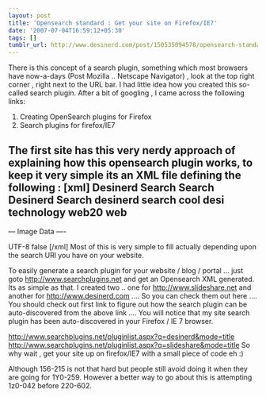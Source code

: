 ```yaml
---
layout: post
title: 'Opensearch standard : Get your site on Firefox/IE7'
date: '2007-07-04T16:59:12+05:30'
tags: []
tumblr_url: http://www.desinerd.com/post/150535094578/opensearch-standard-get-your-site-on-firefoxie7
---
```

There is this concept of a search plugin, something which most browsers have now-a-days (Post Mozilla .. Netscape Navigator) , look at the top right corner , right next to the URL bar. I had little idea how you created this so-called search plugin. After a bit of googling , I came across the following links:

1. Creating OpenSearch plugins for Firefox
2. Search plugins for firefox/IE7

The first site has this very nerdy approach of explaining how this opensearch plugin works, to keep it very simple its an XML file defining the following :
[xml]
Desinerd Search
Search Desinerd Search
desinerd search cool desi technology web20 web
-


— Image Data —-

UTF-8
false
[/xml]
Most of this is very simple to fill actually depending upon the search URl you have on your website.

To easily generate a search plugin for your website / blog / portal … just goto http://www.searchplugins.net and get an Opensearch XML generated. Its as simple as that. I created two .. one for http://www.slideshare.net and another for http://www.desinerd.com …. So you can check them out here …. You should check out first link to figure out how the search plugin can be auto-discovered from the above link …. You will notice that my site search plugin has been auto-discovered in your Firefox / IE 7 browser.

http://www.searchplugins.net/pluginlist.aspx?q=desinerd&mode=title
http://www.searchplugins.net/pluginlist.aspx?q=slideshare&mode=title 
So why wait , get your site up on firefox/IE7 with a small piece of code eh :)

Although 156-215 is not that hard but people still avoid doing it when they are going for 1Y0-259. However a better way to go about this is attempting 1z0-042 before 220-602.
